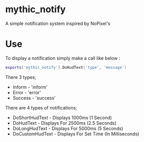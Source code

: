 # mythic_notify
A simple notification system inspired by NoPixel's

# Use
To display a notification simply make a call like below :

```lua
exports['mythic_notify'].DoHudText('type', 'message')
```

There 3 types;
* Inform - 'inform'
* Error - 'error'
* Success - 'success'

There are 4 types of notifications;
* DoShortHudText - Displays 1000ms (1 Second)
* DoHudText - Displays For 2500ms (2.5 Seconds)
* DoLongHudText - Displays For 5000ms (5 Seconds)
* DoCustomHudText - Displays For Set Time (In Milliseconds)
